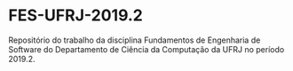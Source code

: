 # FES-UFRJ-2019.2
Repositório do trabalho da disciplina Fundamentos de Engenharia de Software do Departamento de Ciência da Computação da UFRJ no período 2019.2.
